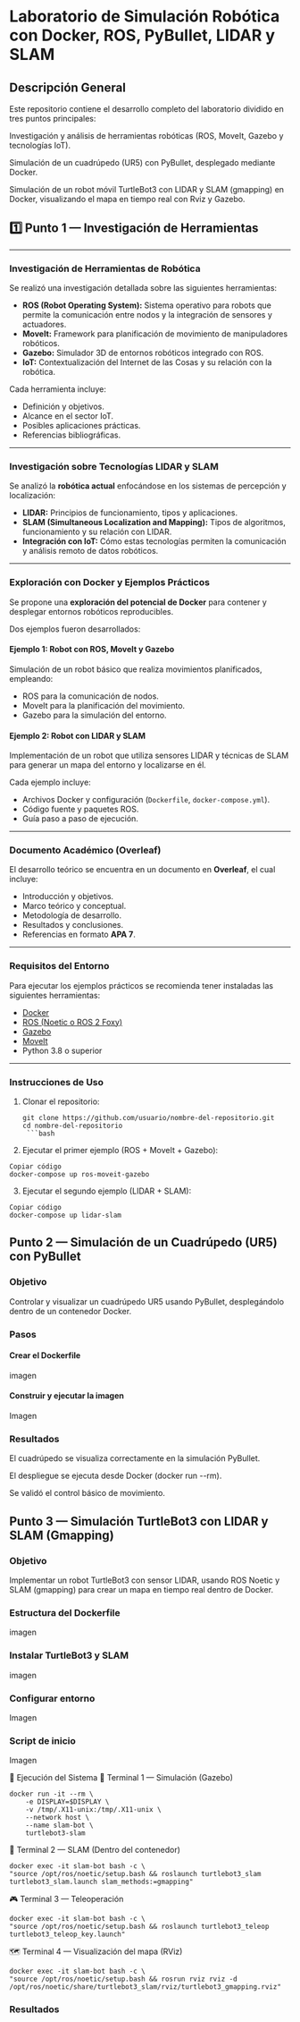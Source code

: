 # Laboratorio de Simulación Robótica con Docker, ROS, PyBullet, LIDAR y SLAM
## Descripción General

Este repositorio contiene el desarrollo completo del laboratorio dividido en tres puntos principales:

Investigación y análisis de herramientas robóticas (ROS, MoveIt, Gazebo y tecnologías IoT).

Simulación de un cuadrúpedo (UR5) con PyBullet, desplegado mediante Docker.

Simulación de un robot móvil TurtleBot3 con LIDAR y SLAM (gmapping) en Docker, visualizando el mapa en tiempo real con Rviz y Gazebo.

## 1️⃣ Punto 1 — Investigación de Herramientas
---
### Investigación de Herramientas de Robótica

Se realizó una investigación detallada sobre las siguientes herramientas:

- **ROS (Robot Operating System):** Sistema operativo para robots que permite la comunicación entre nodos y la integración de sensores y actuadores.  
- **MoveIt:** Framework para planificación de movimiento de manipuladores robóticos.  
- **Gazebo:** Simulador 3D de entornos robóticos integrado con ROS.  
- **IoT:** Contextualización del Internet de las Cosas y su relación con la robótica.

Cada herramienta incluye:
- Definición y objetivos.  
- Alcance en el sector IoT.  
- Posibles aplicaciones prácticas.  
- Referencias bibliográficas.

---

### Investigación sobre Tecnologías LIDAR y SLAM

Se analizó la **robótica actual** enfocándose en los sistemas de percepción y localización:

- **LIDAR:** Principios de funcionamiento, tipos y aplicaciones.  
- **SLAM (Simultaneous Localization and Mapping):** Tipos de algoritmos, funcionamiento y su relación con LIDAR.  
- **Integración con IoT:** Cómo estas tecnologías permiten la comunicación y análisis remoto de datos robóticos.

---

### Exploración con Docker y Ejemplos Prácticos

Se propone una **exploración del potencial de Docker** para contener y desplegar entornos robóticos reproducibles.

Dos ejemplos fueron desarrollados:

####  Ejemplo 1: Robot con ROS, MoveIt y Gazebo
Simulación de un robot básico que realiza movimientos planificados, empleando:
- ROS para la comunicación de nodos.
- MoveIt para la planificación del movimiento.
- Gazebo para la simulación del entorno.

####  Ejemplo 2: Robot con LIDAR y SLAM
Implementación de un robot que utiliza sensores LIDAR y técnicas de SLAM para generar un mapa del entorno y localizarse en él.

Cada ejemplo incluye:
- Archivos Docker y configuración (`Dockerfile`, `docker-compose.yml`).  
- Código fuente y paquetes ROS.  
- Guía paso a paso de ejecución.

---

### Documento Académico (Overleaf)

El desarrollo teórico se encuentra en un documento en **Overleaf**, el cual incluye:

- Introducción y objetivos.  
- Marco teórico y conceptual.  
- Metodología de desarrollo.  
- Resultados y conclusiones.  
- Referencias en formato **APA 7**.

---

### Requisitos del Entorno

Para ejecutar los ejemplos prácticos se recomienda tener instaladas las siguientes herramientas:

- [Docker](https://www.docker.com/)  
- [ROS (Noetic o ROS 2 Foxy)](http://wiki.ros.org/)  
- [Gazebo](https://gazebosim.org/home)  
- [MoveIt](https://moveit.ros.org/)  
- Python 3.8 o superior  

---

### Instrucciones de Uso

1. Clonar el repositorio:
   ```
   git clone https://github.com/usuario/nombre-del-repositorio.git
   cd nombre-del-repositorio
    ```bash
2. Ejecutar el primer ejemplo (ROS + MoveIt + Gazebo):

 ```
Copiar código
docker-compose up ros-moveit-gazebo
```
3. Ejecutar el segundo ejemplo (LIDAR + SLAM):

 ```
Copiar código
docker-compose up lidar-slam
```

## Punto 2 — Simulación de un Cuadrúpedo (UR5) con PyBullet
### Objetivo

Controlar y visualizar un cuadrúpedo UR5 usando PyBullet, desplegándolo dentro de un contenedor Docker.

### Pasos
#### Crear el Dockerfile

imagen

#### Construir y ejecutar la imagen

Imagen

### Resultados

El cuadrúpedo se visualiza correctamente en la simulación PyBullet.

El despliegue se ejecuta desde Docker (docker run --rm).

Se validó el control básico de movimiento.

## Punto 3 — Simulación TurtleBot3 con LIDAR y SLAM (Gmapping)
### Objetivo

Implementar un robot TurtleBot3 con sensor LIDAR, usando ROS Noetic y SLAM (gmapping) para crear un mapa en tiempo real dentro de Docker.

### Estructura del Dockerfile
imagen

### Instalar TurtleBot3 y SLAM

imagen 

### Configurar entorno

Imagen 

### Script de inicio

Imagen

🔹 Ejecución del Sistema
🧩 Terminal 1 — Simulación (Gazebo)
```
docker run -it --rm \
    -e DISPLAY=$DISPLAY \
    -v /tmp/.X11-unix:/tmp/.X11-unix \
    --network host \
    --name slam-bot \
    turtlebot3-slam
```
🧠 Terminal 2 — SLAM (Dentro del contenedor)
```
docker exec -it slam-bot bash -c \
"source /opt/ros/noetic/setup.bash && roslaunch turtlebot3_slam turtlebot3_slam.launch slam_methods:=gmapping"
```
🎮 Terminal 3 — Teleoperación
```
docker exec -it slam-bot bash -c \
"source /opt/ros/noetic/setup.bash && roslaunch turtlebot3_teleop turtlebot3_teleop_key.launch"
```
🗺️ Terminal 4 — Visualización del mapa (RViz)
```
docker exec -it slam-bot bash -c \
"source /opt/ros/noetic/setup.bash && rosrun rviz rviz -d /opt/ros/noetic/share/turtlebot3_slam/rviz/turtlebot3_gmapping.rviz"
```
### Resultados 
